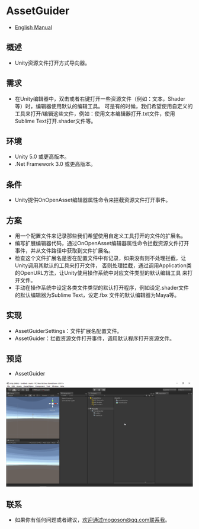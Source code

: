 ﻿# AssetGuider
- [English Manual](./README.md)

## 概述
- Unity资源文件打开方式导向器。

## 需求
- 在Unity编辑器中，双击或者右键打开一些资源文件（例如：文本，Shader等）时，编辑器使用默认的编辑工具。
  可是有的时候，我们希望使用自定义的工具来打开/编辑这些文件，例如：使用文本编辑器打开.txt文件，使用
  Sublime Text打开.shader文件等。

## 环境
- Unity 5.0 或更高版本。
- .Net Framework 3.0 或更高版本。

## 条件
- Unity提供OnOpenAsset编辑器属性命令来拦截资源文件打开事件。

## 方案
- 用一个配置文件来记录那些我们希望使用自定义工具打开的文件的扩展名。
- 编写扩展编辑器代码，通过OnOpenAsset编辑器属性命令拦截资源文件打开事件，并从文件路径中获取到文件扩展名。
- 检查这个文件扩展名是否在配置文件中有记录，如果没有则不处理拦截，让Unity调用其默认的工具来打开文件，
  否则处理拦截，通过调用Application类的OpenURL方法，让Unity使用操作系统中对应文件类型的默认编辑工具
  来打开文件。
- 手动在操作系统中设定各类文件类型的默认打开程序，例如设定.shader文件的默认编辑器为Sublime Text，设定.fbx
  文件的默认编辑器为Maya等。

## 实现
- AssetGuiderSettings：文件扩展名配置文件。
- AssetGuider：拦截资源文件打开事件，调用默认程序打开资源文件。

## 预览
- AssetGuider

![AssetGuiderSettings](./Attachments/README_Image/AssetGuider.gif)

## 联系
- 如果你有任何问题或者建议，欢迎通过mogoson@qq.com联系我。